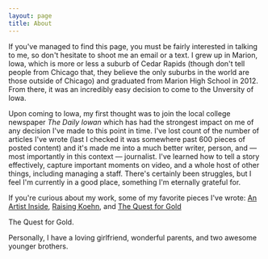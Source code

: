 ```yaml
---
layout: page
title: About
---
```


<p>If you've managed to find this page, you must be fairly interested in talking to me, so don't hesitate to shoot me an email or a text. I grew up in Marion, Iowa, which is more or less a suburb of Cedar Rapids (though don't tell people from Chicago that, they believe the only suburbs in the world are those outside of Chicago) and graduated from Marion High School in 2012. From there, it was an incredibly easy decision to come to the Unversity of Iowa.</p> 
<p>Upon coming to Iowa, my first thought was to join the local college newspaper <i>The Daily Iowan</i> which has had the strongest impact on me of any decision I've made to this point in time. I've lost count of the number of articles I've wrote (last I checked it was somewhere past 600 pieces of posted content) and it's made me into a much better writer, person, and — most importantly in this context — journalist. I've learned how to tell a story effectively, capture important moments on video, and a whole host of other things, including managing a staff. There's certainly been struggles, but I feel I'm currently in a good place, something I'm eternally grateful for.</p>
<p> If you're curious about my work, some of my favorite pieces I've wrote: <a href="http://www.dailyiowan.com/2015/05/06/Sports/42076.html">An Artist Inside</a>, <a href="http://daily-iowan.com/2015/09/21/raising-koehn/">Raising Koehn</a>, and <a href="http://daily-iowan.com/2016/04/08/iowa-the-hawkeye-wrestling-club-and-the-quest-for-gold/">The Quest for Gold</a>


The Quest for Gold</a>. 
<p>Personally, I have a loving girlfriend, wonderful parents, and two awesome younger brothers.
